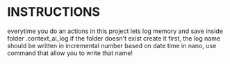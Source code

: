# INSTRUCTIONS
everytime you do an actions in this project lets log memory and save inside folder .context_ai_log if the folder doesn't exist create it first, the log name should be written in incremental number based on date time in nano, use command that allow you to write that name!